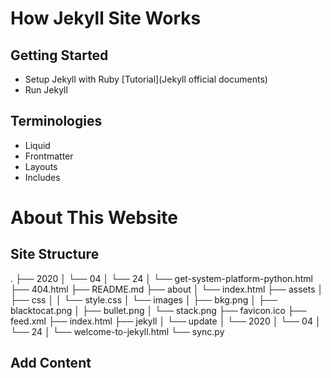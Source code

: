 # How Jekyll Site Works
## Getting Started
- Setup Jekyll with Ruby [Tutorial](Jekyll official documents)
- Run Jekyll

## Terminologies
- Liquid
- Frontmatter
- Layouts
- Includes

# About This Website
## Site Structure
.
├── 2020
│   └── 04
│       └── 24
│           └── get-system-platform-python.html
├── 404.html
├── README.md
├── about
│   └── index.html
├── assets
│   ├── css
│   │   └── style.css
│   └── images
│       ├── bkg.png
│       ├── blacktocat.png
│       ├── bullet.png
│       └── stack.png
├── favicon.ico
├── feed.xml
├── index.html
├── jekyll
│   └── update
│       └── 2020
│           └── 04
│               └── 24
│                   └── welcome-to-jekyll.html
└── sync.py
## Add Content
